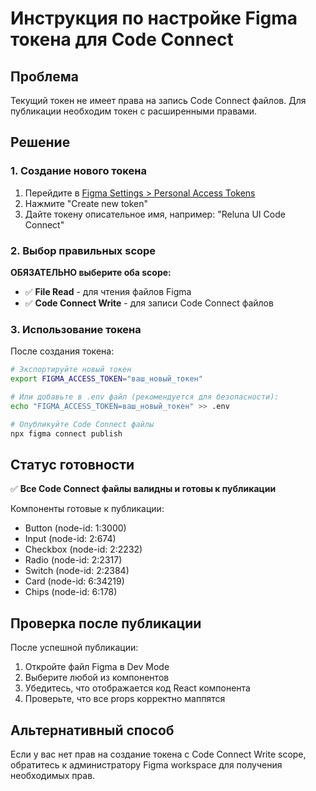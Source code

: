 # Инструкция по настройке Figma токена для Code Connect

## Проблема
Текущий токен не имеет права на запись Code Connect файлов. Для публикации необходим токен с расширенными правами.

## Решение

### 1. Создание нового токена

1. Перейдите в [Figma Settings > Personal Access Tokens](https://www.figma.com/settings)
2. Нажмите "Create new token"
3. Дайте токену описательное имя, например: "Reluna UI Code Connect"

### 2. Выбор правильных scope

**ОБЯЗАТЕЛЬНО выберите оба scope:**
- ✅ **File Read** - для чтения файлов Figma
- ✅ **Code Connect Write** - для записи Code Connect файлов

### 3. Использование токена

После создания токена:

```bash
# Экспортируйте новый токен
export FIGMA_ACCESS_TOKEN="ваш_новый_токен"

# Или добавьте в .env файл (рекомендуется для безопасности):
echo "FIGMA_ACCESS_TOKEN=ваш_новый_токен" >> .env

# Опубликуйте Code Connect файлы
npx figma connect publish
```

## Статус готовности

✅ **Все Code Connect файлы валидны и готовы к публикации**

Компоненты готовые к публикации:
- Button (node-id: 1:3000)
- Input (node-id: 2:674)  
- Checkbox (node-id: 2:2232)
- Radio (node-id: 2:2317)
- Switch (node-id: 2:2384)
- Card (node-id: 6:34219)
- Chips (node-id: 6:178)

## Проверка после публикации

После успешной публикации:
1. Откройте файл Figma в Dev Mode
2. Выберите любой из компонентов
3. Убедитесь, что отображается код React компонента
4. Проверьте, что все props корректно маппятся

## Альтернативный способ

Если у вас нет прав на создание токена с Code Connect Write scope, обратитесь к администратору Figma workspace для получения необходимых прав. 